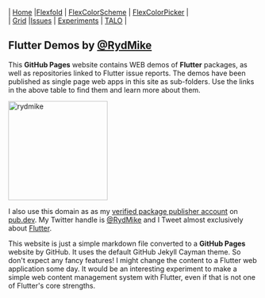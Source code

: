 | [Home](README)   |[Flexfold](flexfold)    | [FlexColorScheme](colorscheme) | [FlexColorPicker](colorpicker) |  
| [Grid](gridview) |[Issues](flutterissues) | [Experiments](experiments)     | [TALO](talo)                   |


## Flutter Demos by [@RydMike](https://twitter.com/RydMike)

This **GitHub Pages** website contains WEB demos of **Flutter** packages, as well as repositories linked to 
Flutter issue reports. The demos have been published as single page web apps in this site as sub-folders. 
Use the links in the above table to find them and learn more about them.

<img src="https://rydmike.com/assets/mr1_round400_tr.jpg?raw=true" alt="rydmike" width="200"/>

I also use this domain as as my [verified package publisher account](https://pub.dev/publishers/rydmike.com/packages) 
on [pub.dev](https://pub.dev/). My Twitter handle is [@RydMike](https://twitter.com/RydMike) and I Tweet 
almost exclusively about [Flutter](https://flutter.dev/). 

This website is just a simple markdown file converted to a **GitHub Pages** website by GitHub. It uses the 
default GitHub Jekyll Cayman theme. So don't expect any fancy features! I might change the content to a
Flutter web application some day. It would be an interesting experiment to make a simple web content 
management system with Flutter, even if that is not one of Flutter's core strengths.